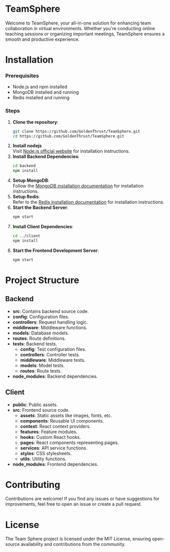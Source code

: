# TeamSphere
Welcome to TeamSphere, your all-in-one solution for enhancing team collaboration in virtual environments. Whether you're conducting online teaching sessions or organizing important meetings, TeamSphere ensures a smooth and productive experience.

# Installation

### Prerequisites
- Node.js and npm installed
- MongoDB installed and running
- Redis installed and running

### Steps
1. **Clone the repository**:
   ```bash
   git clone https://github.com/GoldenThrust/TeamSphere.git
   cd https://github.com/GoldenThrust/TeamSphere.git
   ```
2. **Install nodejs** \
    Visit [Node.js official website](https://nodejs.org/en/download/package-manager/) for installation instructions.
3. **Install Backend Dependencies**:
    ```bash
    cd backend
    npm install
    ```
4. **Setup MongoDB**: \
    Follow the [MongoDB installation documentation](https://www.mongodb.com/docs/manual/tutorial/install-mongodb-on-ubuntu/#std-label-install-mdb-community-ubuntu) for installation instructions.
5. **Setup Redis**: \
    Refer to the [Redis installation documentation](https://redis.io/docs/connect/clients/nodejs/) for installation instructions.
6. **Start the Backend Server**:
    ```bash
    npm start
    ```
7. **Install Client Dependencies**:
    ```bash
    cd ../client
    npm install
    ```
8. **Start the Frontend Development Server**:
    ```bash
    npm start
    ```

# Project Structure
## Backend
- **src**: Contains backend source code.
- **config**: Configuration files.
- **controllers**: Request handling logic.
- **middleware**: Middleware functions.
- **models**: Database models.
- **routes**: Route definitions.
- **tests**: Backend tests.
    - **config**: Test configuration files.
    - **controllers**: Controller tests.
    - **middleware**: Middleware tests.
    - **models**: Model tests.
    - **routes**: Route tests.
- **node_modules**: Backend dependencies.

## Client
- **public**: Public assets.
- **src**: Frontend source code.
    - **assets**: Static assets like images, fonts, etc.
    - **components**: Reusable UI components.
    - **context**: React context providers.
    - **features**: Feature modules.
    - **hooks**: Custom React hooks.
    - **pages**: React components representing pages.
    - **services**: API service functions.
    - **styles**: CSS stylesheets.
    - **utils**: Utility functions.
- **node_modules**: Frontend dependencies.

# Contributing
Contributions are welcome! If you find any issues or have suggestions for improvements, feel free to open an issue or create a pull request.

# License
The Team Sphere project is licensed under the MIT License, ensuring open-source availability and contributions from the community.